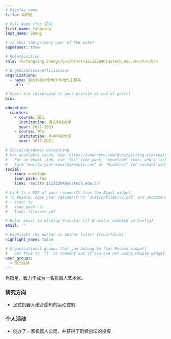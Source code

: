 ```yaml
---
# Display name
title: 尚阳星

# Full Name (for SEO)
first_name: Yangxing
last_name: Shang

# Is this the primary user of the site?
superuser: true

# Role/position
role: <b>Yangxing Shang</b></br><t>12132284@sustech.edu.cn</t></br>

# Organizations/Affiliations
organizations:
  - name: 南方科技大学电子与电气工程系
    url: ''

# Short bio (displayed in user profile at end of posts)
bio:

education:
  courses:
    - course: 硕士
      institution: 南方科技大学
      year: 2021-2023
    - course: 学士
      institution: 华中科技大学
      year: 2017-2021

# Social/Academic Networking
# For available icons, see: https://wowchemy.com/docs/getting-started/page-builder/#icons
#   For an email link, use "fas" icon pack, "envelope" icon, and a link in the
#   form "mailto:your-email@example.com" or "#contact" for contact widget.
social:
  - icon: envelope
    icon_pack: fas
    link: 'mailto:12132284@sustech.edu.cn'

# Link to a PDF of your resume/CV from the About widget.
# To enable, copy your resume/CV to `static/files/cv.pdf` and uncomment the lines below.
# - icon: cv
#   icon_pack: ai
#   link: files/cv.pdf

# Enter email to display Gravatar (if Gravatar enabled in Config)
email: ''

# Highlight the author in author lists? (true/false)
highlight_name: false

# Organizational groups that you belong to (for People widget)
#   Set this to `[]` or comment out if you are not using People widget.
user_groups:
  - 硕士在读
---
```


尚阳星，致力于成为一名机器人艺术家。


### **研究方向**
* 足式机器人结合感知的运动控制


### **个人活动**
* 创办了一家机器人公司，并获得了奇绩创坛的投资
